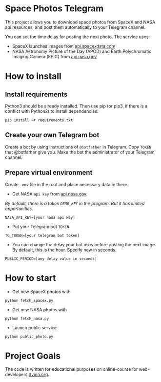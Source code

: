# Space Photos Telegram
This project allows you to download space photos from SpaceX and NASA api resources, and post them automatically to your Telegram channel.

You can set the time delay for posting the next photo.
The service uses:
- SpaceX launches images from [api.spacexdata.com](https://github.com/r-spacex/SpaceX-API/blob/master/docs/launches/v4/all.md)
- NASA Astronomy Picture of the Day (APOD) and Earth Polychromatic Imaging Camera (EPIC) from [api.nasa.gov](https://api.nasa.gov/)

# How to install
## Install requirements

Python3 should be already installed. Then use pip (or pip3, if there is a conflict with Python2) to install dependencies:
```
pip install -r requirements.txt
```
## Create your own Telegram bot
Create a bot by using instructions of `@botfather` in Telegram.
Copy `TOKEN` that @botfather give you. 
Make the bot the administrator of your Telegram channel.
## Prepare virtual environment
Create `.env` file in the root and place necessary data in there.
- Get NASA `api key` from [api.nasa.gov](https://api.nasa.gov/).

*By default, there is a token `DEMO_KEY` in the program. But it has limited opportunities.*
```
NASA_API_KEY=[your nasa api key]
```
- Put your Telegram bot `TOKEN`.
```
TG_TOKEN=[your telegram bot token]
```
- You can change the delay your bot uses before posting the next image. By default, this is the hour. Specify new in seconds.
```
PUBLIC_PERIOD=[any delay value in seconds]
```

# How to start
- Get new SpaceX photos with
```
python fetch_spacex.py
```
- Get new NASA photos with
```
python fetch_nasa.py
```
- Launch public service
```
python public_photo.py
```

# Project Goals
The code is written for educational purposes on online-course for web-developers [dvmn.org](https://www.dvmn.org).
